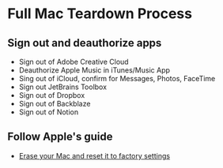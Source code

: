 # Full Mac Teardown Process
## Sign out and deauthorize apps
  - Sign out of Adobe Creative Cloud
  - Deauthorize Apple Music in iTunes/Music App
  - Sing out of iCloud, confirm for Messages, Photos, FaceTime
  - Sign out JetBrains Toolbox
  - Sign out of Dropbox
  - Sign out of Backblaze
  - Sign out of Notion
## Follow Apple's guide
  - [Erase your Mac and reset it to factory settings](https://support.apple.com/en-us/HT212749)
